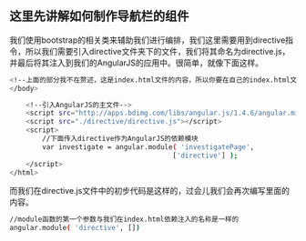 ## 这里先讲解如何制作导航栏的组件

我们使用bootstrap的相关类来辅助我们进行编排，我们这里需要用到directive指令，所以我们需要引入directive文件夹下的文件，我们将其命名为directive.js，并最后将其注入到我们的AngularJS的应用中。很简单，就像下面这样。

```bash
<!--上面的部分我不在赘述，这是index.html文件的内容，所以你要在自己的index.html文件中添加下面的代码-->
</body>

	<!--引入AngularJS的主文件-->
	<script src="http://apps.bdimg.com/libs/angular.js/1.4.6/angular.min.js"></script>
	<script src="./directive/directive.js"></script>
	<script>
		//下面传入directive作为AngularJS的依赖模块
		var investigate = angular.module( 'investigatePage', 
										['directive'] );
	</script>
</html>
```

而我们在directive.js文件中的初步代码是这样的，过会儿我们会再次编写里面的内容。

```bash
//module函数的第一个参数与我们在index.html依赖注入的名称是一样的
angular.module( 'directive', [])
```
